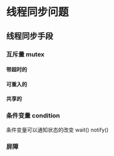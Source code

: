 # 线程同步问题

## 线程同步手段

### 互斥量 mutex

#### 带超时的

#### 可重入的

#### 共享的

### 条件变量 condition

条件变量可以通知状态的改变 wait() notify()

### 屏障
